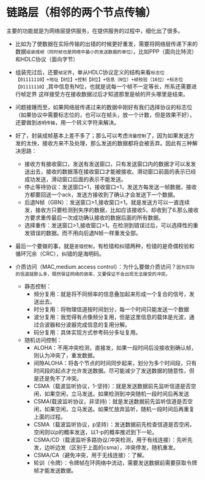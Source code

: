 # 链路层（相邻的两个节点传输）  
主要的功能就是为网络层提供服务，在提供服务的过程中，细化出了很多。
- 比如为了使数据在实际传输的出错的时候更好重发，需要将网络层传递下来的数据`组装成帧（同时帧也是网络中最小的发送数据的单位）`，比如PPP（面向比特流）和HDLC协议（面向字节）
- 组装完过后，还要`帧定界`，单从HDLC协议定义的结构来看`标志位【01111110】+地址【8位】+控制【8位】+信息（N位）+帧校验（16位）+标志位【01111110】`,其中信息有N位，也就是说每一个帧不一定等长，所系还需要进行帧定界
这样接受方在接收数据过后才知道那里是帧的开头哪里是结束。
- 问题接踵而至，如果网络层传递过来的数据中刚好有我们选择协议的标志位（如果协议中需要标志位的，也可以在帧头，放一个计数，但是效果不好），还要做到`透明传输`，用一个转义字符来解决。  
- 好了，封装成帧基本上差不多了；那么可以考虑`流量控制`了，因为如果发送方发的太快，接收方来不及处理，那么发送的数据都将会被丢弃。因此有三种解决思路：
    - 接收方有接收窗口，发送有发送窗口，只有发送窗口内的数据才可以发发送出去，接收的数据落在接收窗口才能被接收。滑动窗口前面的表示已经成功发送，滑动窗口后面的表示不能发送。
    - 停止等待协议：发送窗口=1，接收窗口=1，发送方每发送一帧数据，接收方都要回送一个ack，发送方接收到了确认才会发送下一个数据。
    - 后退N帧（GBN）：发送窗口>1,接收窗口=1。就是发送方可以一直连续发，接收方只要检测到失序的数据，比如应该接收5，却收到了6.那么接收方要求重传最后一次成功确认接收的数据后面的所有数据。
    - 选择重传：发送窗口>1,接收窗口>1。在检测到错误过后，可以选择性的重发错误的数据。而不用向后退N帧一样重发全部。
    
- 最后一个要做的事，就是`差错控制`，有检错和纠错两种，检错的是奇偶校验和循环冗余（CRC），纠错的是海明码。  

- 介质访问（MAC,medium access control）：为什么要做介质访问？`因为实际的信道就那么多，既然保证网络的效率，又要保证不会出现无法接受的冲突。`  
    - 静态控制：  
        + 频分复用：就是将不同频率的信息叠加起来形成一个复合的信号，发送出去。  
        + 时分复用：将物理信道按时间划分，每一个时间只能发送一个数据
        + 波分复用：我觉得有点像频分复用，但是这里信息的载体是光波，通过合波器和分波器完成信息的复用分解。
        + 码分复用：具体实现方式参考码分多址复用。
    - 随机访问控制：  
        + ALOHA：不用冲突检测，直接发，如果一段时间后没接收到确认帧，则认为冲突了，重发数据。
        + 间隙ALOHA：将各个节点的时间同步起来，划分为多个时间段，只有时间段的起点才允许发送数据。尽可能减少了发送数据的随意性，但是还是免不了冲突。
        + CSMA（载波监听协议，1-坚持）：就是发送数据前先监听信道是否空闲，如果空闲，立马发送。如果检测到冲突随机一段时间后再发送
        + CSMA(载波监听协议，非坚持)：就是发送数据前先监听信道是否空闲，如果空闲，立马发送。如果忙放弃监听，随机一段时间后再重复上面的过程。
        + CSMA（载波监听协议，p坚持）：发送数据前先检查信道是否空闲，空闲则以p的概率发送，以1-p的概率推迟到下一轮。
        + CSMA/CD（载波监听多路协议/冲突检测，用于有线连接）：先听先发，边听边发（区别于上面的csma），冲突停发，随机重发。
        + CSMA/CA（避免冲突，用于无线连接）：了解。
        + 轮训（令牌）：令牌帧在环网络中流动，需要发送数据前需要获取令牌帧才能发送数据。
